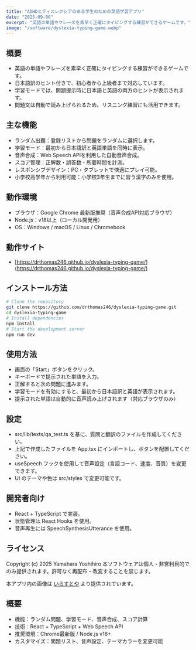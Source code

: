 ```yaml
---
title: "ADHDとディスレクシアのある学生のための英語学習アプリ"
date: "2025-09-06"
excerpt: "英語の単語やフレーズを素早く正確にタイピングする練習ができるゲームです。"
image: "/software/dyslexia-typing-game.webp"
---
```

## 概要
- 英語の単語やフレーズを素早く正確にタイピングする練習ができるゲームです。
- 日本語訳のヒント付きで、初心者から上級者まで対応しています。
- 学習モードでは、問題提示時に日本語と英語の両方のヒントが表示されます。
- 問題文は自動で読み上げられるため、リスニング練習にも活用できます。

## 主な機能
- ランダム出題：登録リストから問題をランダムに選択します。
- 学習モード：最初から日本語訳と英語単語を同時に表示。
- 音声合成：Web Speech APIを利用した自動音声合成。
- スコア管理：正解数・誤答数・所要時間を計測。
- レスポンシブデザイン：PC・タブレットで快適にプレイ可能。
- 小学校高学年から利用可能：小学校3年生までに習う漢字のみを使用。

## 動作環境
- ブラウザ：Google Chrome 最新版推奨（音声合成API対応ブラウザ）
- Node.js：v18以上（ローカル開発用）
- OS：Windows / macOS / Linux / Chromebook

## 動作サイト
- [https://drthomas246.github.io/dyslexia-typing-game/](https://drthomas246.github.io/dyslexia-typing-game/)

## インストール方法
```sh
# Clone the repository
git clone https://github.com/drthomas246/dyslexia-typing-game.git
cd dyslexia-typing-game
# Install dependencies
npm install
# Start the development server
npm run dev
```

## 使用方法
- 画面の「Start」ボタンをクリック。
- キーボードで提示された単語を入力。
- 正解すると次の問題に進みます。
- 学習モードを有効にすると、最初から日本語訳と英語が表示されます。
- 提示された単語は自動的に音声読み上げされます（対応ブラウザのみ）

## 設定
- src/lib/texts/qa_test.ts を基に、質問と翻訳のファイルを作成してください。
- 上記で作成したファイルを App.tsx にインポートし、ボタンを配置してください。
- useSpeech フックを使用して音声設定（言語コード、速度、音質）を変更できます。
- UI のテーマや色は src/styles で変更可能です。

## 開発者向け
- React + TypeScript で実装。
- 状態管理は React Hooks を使用。
- 音声再生には SpeechSynthesisUtterance を使用。

## ライセンス
Copyright (c) 2025 Yamahara Yoshihiro 本ソフトウェアは個人・非営利目的でのみ提供されます。許可なく再配布・改変することを禁じます。

本アプリ内の画像は [いらすとや](https://www.irasutoya.com/) より提供されています。

## 概要
- 機能：ランダム問題、学習モード、音声合成、スコア計算
- 技術：React + TypeScript + Web Speech API
- 推奨環境：Chrome最新版 / Node.js v18+
- カスタマイズ：問題リスト、音声設定、テーマカラーを変更可能
